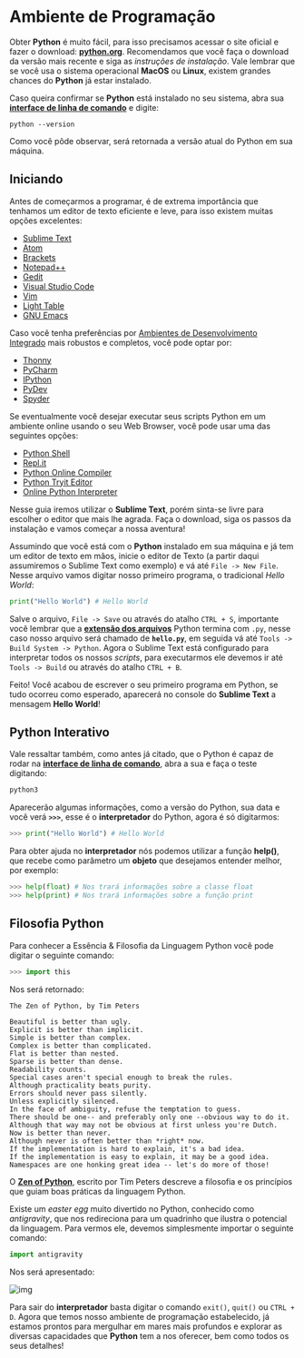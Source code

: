 # Ambiente de Programação

Obter **Python** é muito fácil, para isso precisamos acessar o site oficial e fazer o download: **[python.org](https://www.python.org/downloads/)**. Recomendamos que você faça o download da versão mais recente e siga as *instruções de instalação*. Vale lembrar que se você usa o sistema operacional **MacOS** ou **Linux**, existem grandes chances do **Python** já estar instalado.

Caso queira confirmar se **Python** está instalado no seu sistema, abra sua **[interface de linha de comando](https://pt.wikipedia.org/wiki/Interface_de_linha_de_comandos)** e digite:

```
python --version
```

Como você pôde observar, será retornada a versão atual do Python em sua máquina.

## Iniciando

Antes de começarmos a programar, é de extrema importância que tenhamos um editor de texto eficiente e leve, para isso existem muitas opções excelentes:

- [Sublime Text](https://www.sublimetext.com/)
- [Atom](https://atom.io/)
- [Brackets](http://brackets.io/)
- [Notepad++](https://notepad-plus-plus.org/)
- [Gedit](https://wiki.gnome.org/Apps/Gedit)
- [Visual Studio Code](https://code.visualstudio.com/)
- [Vim](https://www.vim.org/)
- [Light Table](http://lighttable.com/)
- [GNU Emacs](https://www.gnu.org/software/emacs/)

Caso você tenha preferências por [Ambientes de Desenvolvimento Integrado](https://pt.wikipedia.org/wiki/Ambiente_de_desenvolvimento_integrado) mais robustos e completos, você pode optar por:

- [Thonny](https://thonny.org/)
- [PyCharm](https://www.jetbrains.com/pycharm/download/)
- [IPython](https://ipython.org/)
- [PyDev](http://www.pydev.org/)
- [Spyder](https://www.spyder-ide.org/)

Se eventualmente você desejar executar seus scripts Python em um ambiente online usando o seu Web Browser, você pode usar uma das seguintes opções:

- [Python Shell](https://www.python.org/shell/)
- [Repl.it](https://repl.it/languages/python3)
- [Python Online Compiler](https://www.programiz.com/python-programming/online-compiler/)
- [Python Tryit Editor](https://www.w3schools.com/python/trypython.asp?filename=demo_compiler)
- [Online Python Interpreter](https://www.onlinegdb.com/online_python_interpreter)

Nesse guia iremos utilizar o **Sublime Text**, porém sinta-se livre para escolher o editor que mais lhe agrada. Faça o download, siga os passos da instalação e vamos começar a nossa aventura!

Assumindo que você está com o **Python** instalado em sua máquina e já tem um editor de texto em mãos, inicie o editor de Texto (a partir daqui assumiremos o Sublime Text como exemplo) e vá até `File -> New File`. Nesse arquivo vamos digitar nosso primeiro programa, o tradicional *Hello World*:

```python
print("Hello World") # Hello World
```

Salve o arquivo, `File -> Save` ou através do atalho `CTRL + S`, importante você lembrar que a **[extensão dos arquivos](https://pt.wikipedia.org/wiki/Extensão_de_nome_de_ficheiro)** Python termina com `.py`, nesse caso nosso arquivo será chamado de **`hello.py`**, em seguida vá até `Tools -> Build System -> Python`. Agora o Sublime Text está configurado para interpretar todos os nossos *scripts*, para executarmos ele devemos ir até `Tools -> Build` ou através do atalho `CTRL + B`.

Feito! Você acabou de escrever o seu primeiro programa em Python, se tudo ocorreu como esperado, aparecerá no console do **Sublime Text** a mensagem **Hello World**! 

## Python Interativo

Vale ressaltar também, como antes já citado, que o Python é capaz de rodar na **[interface de linha de comando](https://pt.wikipedia.org/wiki/Interface_de_linha_de_comandos)**, abra a sua e faça o teste digitando:

```python
python3
```

Aparecerão algumas informações, como a versão do Python, sua data e você verá **`>>>`**, esse é o **interpretador** do Python, agora é só digitarmos:

```python
>>> print("Hello World") # Hello World
```

Para obter ajuda no **interpretador** nós podemos utilizar a função **help()**, que recebe como parâmetro um **objeto** que desejamos entender melhor, por exemplo:

```python
>>> help(float) # Nos trará informações sobre a classe float
>>> help(print) # Nos trará informações sobre a função print
```

## Filosofia Python

Para conhecer a Essência & Filosofia da Linguagem Python você pode digitar o seguinte comando:

```python
>>> import this
```

Nos será retornado:

```
The Zen of Python, by Tim Peters

Beautiful is better than ugly.
Explicit is better than implicit.
Simple is better than complex.
Complex is better than complicated.
Flat is better than nested.
Sparse is better than dense.
Readability counts.
Special cases aren't special enough to break the rules.
Although practicality beats purity.
Errors should never pass silently.
Unless explicitly silenced.
In the face of ambiguity, refuse the temptation to guess.
There should be one-- and preferably only one --obvious way to do it.
Although that way may not be obvious at first unless you're Dutch.
Now is better than never.
Although never is often better than *right* now.
If the implementation is hard to explain, it's a bad idea.
If the implementation is easy to explain, it may be a good idea.
Namespaces are one honking great idea -- let's do more of those!
```

O **[Zen of Python](https://en.wikipedia.org/wiki/Zen_of_Python)**, escrito por Tim Peters descreve a filosofia e os princípios que guiam boas práticas da linguagem Python.

Existe um *easter egg* muito divertido no Python, conhecido como *antigravity*, que nos redireciona para um quadrinho que ilustra o potencial da linguagem. Para vermos ele, devemos simplesmente importar o seguinte comando:

```python
import antigravity
```

Nos será apresentado:

![img](https://raw.githubusercontent.com/the-akira/Python-Iluminado/master/Imagens/XkcdPython.png)

Para sair do **interpretador** basta digitar o comando `exit()`, `quit()` ou `CTRL + D`. Agora que temos nosso ambiente de programação estabelecido, já estamos prontos para mergulhar em mares mais profundos e explorar as diversas capacidades que **Python** tem a nos oferecer, bem como todos os seus detalhes!